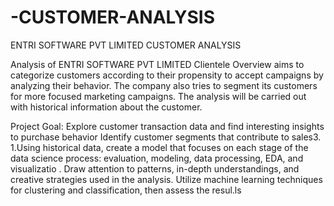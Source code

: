 # -CUSTOMER-ANALYSIS
ENTRI SOFTWARE PVT LIMITED CUSTOMER ANALYSIS

Analysis of ENTRI SOFTWARE PVT LIMITED Clientele Overview aims to categorize customers according to their propensity to accept campaigns by analyzing their behavior. The company also tries to segment its customers for more focused marketing campaigns. The analysis will be carried out with historical information about the customer.

Project Goal:
Explore customer transaction data and find interesting insights to purchase behavior
Identify customer segments that contribute to sales3. 1.Using historical data, create a model that focuses on each stage of the data science process: evaluation, modeling, data processing, EDA, and visualizatio
. Draw attention to patterns, in-depth understandings, and creative strategies used in the analysis. Utilize machine learning techniques for clustering and classification, then assess the resul.ls
